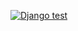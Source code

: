 [![Django test](https://github.com/Ilyneke/Places_Remember/actions/workflows/django.yml/badge.svg?branch=master)](https://github.com/Ilyneke/Places_Remember/actions/workflows/django.yml)
